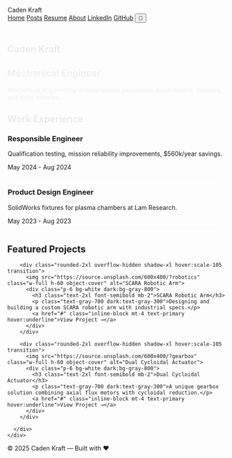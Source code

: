 <!DOCTYPE html>
<html lang="en">
<head>
  <meta charset="UTF-8">
  <meta name="viewport" content="width=device-width, initial-scale=1">
  <title>Caden Kraft</title>
  <script src="https://cdn.tailwindcss.com"></script>
  <link href="https://fonts.googleapis.com/css2?family=Inter:wght@400;700&display=swap" rel="stylesheet">
  <script>
    tailwind.config = {
      theme: {
        extend: {
          colors: {
            primary: '#6366F1',
          }
        }
      }
    }
  </script>
  <style>
    body {
      font-family: 'Inter', sans-serif;
      transition: background 0.5s, color 0.5s;
    }
    .glass {
      background: rgba(255, 255, 255, 0.2);
      backdrop-filter: blur(10px);
      -webkit-backdrop-filter: blur(10px);
      border: 1px solid rgba(255, 255, 255, 0.3);
    }
  </style>
</head>

<body class="bg-gradient-to-b from-gray-50 to-gray-100 text-gray-900 dark:from-gray-900 dark:to-gray-800 dark:text-gray-100">

  <!-- Navbar -->
  <nav class="glass fixed w-full z-50 backdrop-blur-md bg-white/30 dark:bg-gray-900/30">
    <div class="max-w-7xl mx-auto px-4 py-4 flex justify-between items-center">
      <div class="text-2xl font-bold hover:text-primary transition">Caden Kraft</div>
      <div class="flex space-x-6">
        <a href="#" class="hover:text-primary transition">Home</a>
        <a href="#" class="hover:text-primary transition">Posts</a>
        <a href="#" class="hover:text-primary transition">Resume</a>
        <a href="#" class="hover:text-primary transition">About</a>
        <a href="https://www.linkedin.com" target="_blank" class="hover:text-primary transition">LinkedIn</a>
        <a href="https://github.com" target="_blank" class="hover:text-primary transition">GitHub</a>
        <button id="darkToggle" class="ml-4 p-2 rounded hover:bg-primary hover:text-white transition">🌙</button>
      </div>
    </div>
  </nav>

  <div class="pt-24"></div>

  <!-- Hero Section -->
  <section class="text-center py-20">
    <h1 class="text-5xl font-extrabold mb-4 animate-fade-in">Caden Kraft</h1>
    <h2 class="text-2xl text-primary mb-6 animate-fade-in-delay">Mechanical Engineer</h2>
    <p class="max-w-2xl mx-auto text-gray-700 dark:text-gray-300 animate-fade-in-delay">
      Mechanical engineering undergraduate passionate about motors, robotics, and solar vehicles.
    </p>
  </section>

  <!-- Work Experience -->
  <section class="max-w-6xl mx-auto py-16 px-4 space-y-12">
    <h2 class="text-4xl font-bold mb-12 text-center animate-fade-in">Work Experience</h2>
    <div class="grid md:grid-cols-2 gap-8">
      <div class="glass p-8 rounded-xl shadow-lg hover:scale-105 transition">
        <h3 class="text-2xl font-semibold mb-2">Responsible Engineer</h3>
        <p class="text-gray-600 dark:text-gray-400">Qualification testing, mission reliability improvements, $560k/year savings.</p>
        <p class="text-sm text-gray-400 mt-2">May 2024 - Aug 2024</p>
      </div>
      <div class="glass p-8 rounded-xl shadow-lg hover:scale-105 transition">
        <h3 class="text-2xl font-semibold mb-2">Product Design Engineer</h3>
        <p class="text-gray-600 dark:text-gray-400">SolidWorks fixtures for plasma chambers at Lam Research.</p>
        <p class="text-sm text-gray-400 mt-2">May 2023 - Aug 2023</p>
      </div>
    </div>
  </section>

  <!-- Featured Projects -->
  <section class="py-20 bg-gradient-to-tr from-primary/10 to-gray-100 dark:from-primary/20 dark:to-gray-900">
    <div class="max-w-7xl mx-auto px-4">
      <h2 class="text-4xl font-bold text-center mb-12">Featured Projects</h2>
      <div class="grid md:grid-cols-2 gap-10">
        
        <div class="rounded-2xl overflow-hidden shadow-xl hover:scale-105 transition">
          <img src="https://source.unsplash.com/600x400/?robotics" class="w-full h-60 object-cover" alt="SCARA Robotic Arm">
          <div class="p-6 bg-white dark:bg-gray-800">
            <h3 class="text-2xl font-semibold mb-2">SCARA Robotic Arm</h3>
            <p class="text-gray-700 dark:text-gray-300">Designing and building a custom SCARA robotic arm with industrial specs.</p>
            <a href="#" class="inline-block mt-4 text-primary hover:underline">View Project →</a>
          </div>
        </div>

        <div class="rounded-2xl overflow-hidden shadow-xl hover:scale-105 transition">
          <img src="https://source.unsplash.com/600x400/?gearbox" class="w-full h-60 object-cover" alt="Dual Cycloidal Actuator">
          <div class="p-6 bg-white dark:bg-gray-800">
            <h3 class="text-2xl font-semibold mb-2">Dual Cycloidal Actuator</h3>
            <p class="text-gray-700 dark:text-gray-300">A unique gearbox solution combining axial flux motors with cycloidal reduction.</p>
            <a href="#" class="inline-block mt-4 text-primary hover:underline">View Project →</a>
          </div>
        </div>

      </div>
    </div>
  </section>

  <!-- Footer -->
  <footer class="text-center py-8 text-gray-500 dark:text-gray-400 text-sm">
    © 2025 Caden Kraft — Built with ❤️
  </footer>

  <!-- Animation Styles -->
  <style>
    @keyframes fade-in {
      from {opacity: 0; transform: translateY(20px);}
      to {opacity: 1; transform: translateY(0);}
    }
    .animate-fade-in {
      animation: fade-in 1s ease-out forwards;
    }
    .animate-fade-in-delay {
      animation: fade-in 1.5s ease-out forwards;
    }
  </style>

  <!-- Dark Mode Script -->
  <script>
    const toggle = document.getElementById('darkToggle');
    toggle.addEventListener('click', () => {
      document.documentElement.classList.toggle('dark');
    });
  </script>

</body>
</html>
